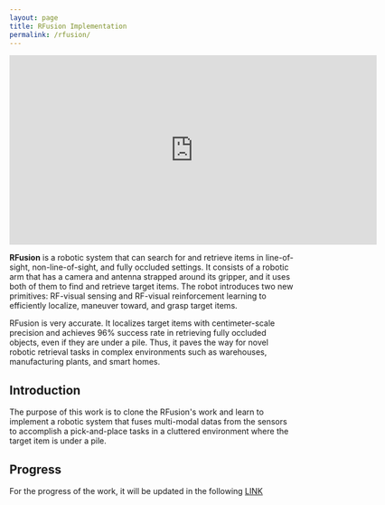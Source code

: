 ```yaml
---
layout: page
title: RFusion Implementation
permalink: /rfusion/
---
```


<iframe width="650" height="335" src="https://www.youtube.com/embed/iqehzw_aLc0" frameborder="0" allow="autoplay; encrypted-media" allowfullscreen></iframe><br>

**RFusion** is a robotic system that can search for and retrieve items in line-of-sight, non-line-of-sight, and fully occluded settings. It consists of a robotic arm that has a camera and antenna strapped around its gripper, and it uses both of them to find and retrieve target items.  The robot introduces two new primitives: RF-visual sensing and RF-visual reinforcement learning to efficiently localize, maneuver toward, and grasp target items. 

RFusion is very accurate. It localizes target items with centimeter-scale precision and achieves 96% success rate in retrieving fully occluded objects, even if they are under a pile. Thus, it paves the way for novel robotic retrieval tasks in complex environments such as warehouses, manufacturing plants, and smart homes.


**Introduction**
---

The purpose of this work is to clone the RFusion's work and learn to implement a robotic system that fuses multi-modal datas from the sensors to accomplish a pick-and-place tasks in a cluttered environment where the target item is under a pile. 


**Progress**
---

For the progress of the work, it will be updated in the following [LINK](https://www.notion.so/ybkim95/RFusion-01c984c644fe46039fde35e152a2d5df)